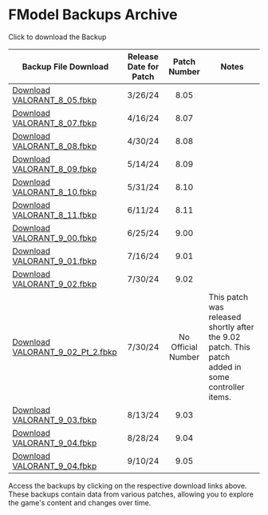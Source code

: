 # FModel Backups Archive

Click to download the Backup

| Backup File Download                                                                                                                       | Release Date for Patch |    Patch Number    | Notes                                                                                            |
| ------------------------------------------------------------------------------------------------------------------------------------------ | :--------------------: | :----------------: | ------------------------------------------------------------------------------------------------ |
| [Download VALORANT_8_05.fbkp](https://github.com/RogueMew/VALORANT-Datamining/raw/main/FModel%20Backups/Data/VALORANT_8_05.fbkp)           |        3/26/24         |        8.05        |
| [Download VALORANT_8_07.fbkp](https://github.com/RogueMew/VALORANT-Datamining/raw/main/FModel%20Backups/Data/VALORANT_8_07.fbkp)           |        4/16/24         |        8.07        |
| [Download VALORANT_8_08.fbkp](https://github.com/RogueMew/VALORANT-Datamining/raw/main/FModel%20Backups/Data/VALORANT_8_08.fbkp)           |        4/30/24         |        8.08        |
| [Download VALORANT_8_09.fbkp](https://github.com/RogueMew/VALORANT-Datamining/raw/main/FModel%20Backups/Data/VALORANT_8_09.fbkp)           |        5/14/24         |        8.09        |
| [Download VALORANT_8_10.fbkp](https://github.com/RogueMew/VALORANT-Datamining/raw/main/FModel%20Backups/Data/VALORANT_8_10.fbkp)           |        5/31/24         |        8.10        |
| [Download VALORANT_8_11.fbkp](https://github.com/RogueMew/VALORANT-Datamining/raw/main/FModel%20Backups/Data/VALORANT_8_11.fbkp)           |        6/11/24         |        8.11        |
| [Download VALORANT_9_00.fbkp](https://github.com/RogueMew/VALORANT-Datamining/raw/main/FModel%20Backups/Data/VALORANT_9_00.fbkp)           |        6/25/24         |        9.00        |
| [Download VALORANT_9_01.fbkp](https://github.com/RogueMew/VALORANT-Datamining/raw/main/FModel%20Backups/Data/VALORANT_9_01.fbkp)           |        7/16/24         |        9.01        |
| [Download VALORANT_9_02.fbkp](https://github.com/RogueMew/VALORANT-Datamining/raw/main/FModel%20Backups/Data/VALORANT_9_02.fbkp)           |        7/30/24         |        9.02        |
| [Download VALORANT_9_02_Pt_2.fbkp](https://github.com/RogueMew/VALORANT-Datamining/raw/main/FModel%20Backups/Data/VALORANT_9_02_Pt_2.fbkp) |        7/30/24         | No Official Number | This patch was released shortly after the 9.02 patch. This patch added in some controller items. |
| [Download VALORANT_9_03.fbkp](https://github.com/RogueMew/VALORANT-Datamining/raw/main/FModel%20Backups/Data/VALORANT_9_03.fbkp)           |        8/13/24         |        9.03        |
| [Download VALORANT_9_04.fbkp](https://github.com/RogueMew/VALORANT-Datamining/raw/main/FModel%20Backups/Data/VALORANT_9_04.fbkp)           |        8/28/24         |        9.04        |
| [Download VALORANT_9_04.fbkp](https://github.com/RogueMew/VALORANT-Datamining/raw/main/FModel%20Backups/Data/VALORANT_9_05.fbkp)           |        9/10/24         |        9.05        |

Access the backups by clicking on the respective download links above. These backups contain data from various patches, allowing you to explore the game's content and changes over time.
